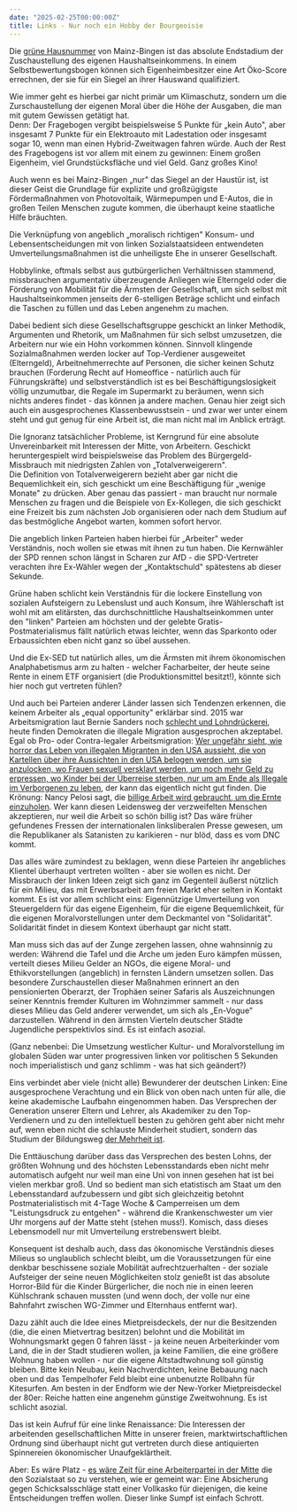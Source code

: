 ```yaml
---
date: "2025-02-25T00:00:00Z"
title: Links - Nur noch ein Hobby der Bourgeoisie
---
```




Die [grüne Hausnummer](https://www.mainz-bingen.de/default-wAssets/docs/Bauen-Energie-Umwelt/Umwelt-und-Energieberatungszentrum/Klimaschutz/Umweltbildung/Gruene-Hausnummer-PLUS/UEBZ_GrueneHausnummerPLUS_Bewerbungsbogen.pdf) von Mainz-Bingen ist das absolute Endstadium der Zuschaustellung des eigenen Haushaltseinkommens. In einem Selbstbewertungsbogen können sich Eigenheimbesitzer eine Art Öko-Score errechnen, der sie für ein Siegel an ihrer Hauswand qualifiziert.

Wie immer geht es hierbei gar nicht primär um Klimaschutz, sondern um die Zurschaustellung der eigenen Moral über die Höhe der Ausgaben, die man mit gutem Gewissen getätigt hat.\
Denn: Der Fragebogen vergibt beispielsweise 5 Punkte für „kein Auto", aber insgesamt 7 Punkte für ein Elektroauto mit Ladestation oder insgesamt sogar 10, wenn man einen Hybrid-Zweitwagen fahren würde. Auch der Rest des Fragebogens ist vor allem mit einem zu gewinnen: Einem großen Eigenheim, viel Grundstücksfläche und viel Geld. Ganz großes Kino!

Auch wenn es bei Mainz-Bingen „nur" das Siegel an der Haustür ist, ist dieser Geist die Grundlage für explizite und großzügigste Fördermaßnahmen von Photovoltaik, Wärmepumpen und E-Autos, die in großen Teilen Menschen zugute kommen, die überhaupt keine staatliche Hilfe bräuchten.

Die Verknüpfung von angeblich „moralisch richtigen" Konsum- und Lebensentscheidungen mit von linken Sozialstaatsideen entwendeten Umverteilungsmaßnahmen ist die unheiligste Ehe in unserer Gesellschaft.

Hobbylinke, oftmals selbst aus gutbürgerlichen Verhältnissen stammend, missbrauchen argumentativ überzeugende Anliegen wie Elterngeld oder die Förderung von Mobilität für die Ärmsten der Gesellschaft, um sich selbst mit Haushaltseinkommen jenseits der 6-stelligen Beträge schlicht und einfach die Taschen zu füllen und das Leben angenehm zu machen. 

Dabei bedient sich diese Gesellschaftsgruppe geschickt an linker Methodik, Argumenten und Rhetorik, um Maßnahmen für sich selbst umzusetzen, die Arbeitern nur wie ein Hohn vorkommen können.
Sinnvoll klingende Sozialmaßnahmen werden locker auf Top-Verdiener ausgeweitet (Elterngeld), Arbeitnehmerrechte auf Personen, die sicher keinen Schutz brauchen (Forderung Recht auf Homeoffice - natürlich auch für Führungskräfte) und selbstverständlich ist es bei Beschäftigungslosigkeit völlig unzumutbar, die Regale im Supermarkt zu beräumen, wenn sich nichts anderes findet - das können ja andere machen. Genau hier zeigt sich auch ein ausgesprochenes Klassenbewusstsein - und zwar wer unter einem steht und gut genug für eine Arbeit ist, die man nicht mal im Anblick erträgt.

Die Ignoranz tatsächlicher Probleme, ist Kerngrund für eine absolute Unvereinbarkeit mit Interessen der Mitte, von Arbeitern. Geschickt heruntergespielt wird beispielsweise das Problem des Bürgergeld-Missbrauch mit niedrigsten Zahlen von „Totalverweigerern".\
Die Definition von Totalverweigerern bezieht aber gar nicht die Bequemlichkeit ein, sich geschickt um eine Beschäftigung für „wenige Monate" zu drücken. Aber genau das passiert - man braucht nur normale Menschen zu fragen und die Beispiele von Ex-Kollegen, die sich geschickt eine Freizeit bis zum nächsten Job organisieren oder nach dem Studium auf das bestmögliche Angebot warten, kommen sofort hervor.

Die angeblich linken Parteien haben hierbei für „Arbeiter" weder Verständnis, noch wollen sie etwas mit ihnen zu tun haben. 
Die Kernwähler der SPD rennen schon längst in Scharen zur AfD - die SPD-Vertreter verachten ihre Ex-Wähler wegen der „Kontaktschuld" spätestens ab dieser Sekunde. 

Grüne haben schlicht kein Verständnis für die lockere Einstellung von sozialen Aufsteigern zu Lebenslust und auch Konsum, ihre Wählerschaft ist wohl mit am elitärsten, das durchschnittliche Haushaltseinkommen unter den "linken" Parteien am höchsten und der gelebte Gratis-Postmaterialismus fällt natürlich etwas leichter, wenn das Sparkonto oder Erbaussichten eben nicht ganz so übel aussehen. 

Und die Ex-SED tut natürlich alles, um die Ärmsten mit ihrem ökonomischen Analphabetismus arm zu halten - welcher Facharbeiter, der heute seine Rente in einem ETF organisiert (die Produktionsmittel besitzt!), könnte sich hier noch gut vertreten fühlen?

Und auch bei Parteien anderer Länder lassen sich Tendenzen erkennen, die keinem Arbeiter als „equal opportunity" erklärbar sind. 2015 war Arbeitsmigration laut Bernie Sanders noch [schlecht und Lohndrückerei](https://www.vox.com/2015/7/29/9048401/bernie-sanders-open-borders), heute finden Demokraten die illegale Migration ausgesprochen akzeptabel. Egal ob Pro- oder Contra-legaler Arbeitsmigration: [Wer ungefähr sieht, wie horror das Leben von illegalen Migranten in den USA aussieht, die von Kartellen über ihre Aussichten in den USA belogen werden, um sie anzulocken, wo Frauen sexuell versklavt werden, um noch mehr Geld zu erpressen, wo Kinder bei der Überreise sterben, nur um am Ende als Illegale im Verborgenen zu leben]( 
https://www.zdf.de/gesellschaft/markus-lanz/markus-lanz---amerika-ungeschminkt-vom-1-oktober-2024-100.html#:~:text=Auf%20einer%20Reise%20ins%20mexikanisch,ein%20neues%20Leben%20zu%20beginnen), der kann das eigentlich nicht gut finden.
Die Krönung: Nancy Pelosi sagt, die [billige Arbeit wird gebraucht, um die Ernte einzuholen](https://nypost.com/2022/09/30/nancy-pelosi-says-florida-needs-migrants-to-pick-crops/). Wer kann diesen Leidensweg der verzweifelten Menschen akzeptieren, nur weil die Arbeit so schön billig ist? Das wäre früher gefundenes Fressen der internationalen linksliberalen Presse gewesen, um die Republikaner als Satanisten zu karikieren - nur blöd, dass es vom DNC kommt. 

Das alles wäre zumindest zu beklagen, wenn diese Parteien ihr angebliches Klientel überhaupt vertreten wollten - aber sie wollen es nicht. Der Missbrauch der linken Ideen zeigt sich ganz im Gegenteil äußerst nützlich für ein Milieu, das mit Erwerbsarbeit am freien Markt eher selten in Kontakt kommt. Es ist vor allem schlicht eins: Eigennützige Umverteilung von Steuergeldern für das eigene Eigenheim, für die eigene Bequemlichkeit, für die eigenen Moralvorstellungen unter dem Deckmantel von "Solidarität". Solidarität findet in diesem Kontext überhaupt gar nicht statt.

Man muss sich das auf der Zunge zergehen lassen, ohne wahnsinnig zu werden: Während die Tafel und die Arche um jeden Euro kämpfen müssen, verteilt dieses Milieu Gelder an NGOs, die eigene Moral- und Ethikvorstellungen (angeblich) in fernsten Ländern umsetzen sollen. Das besondere Zurschaustellen dieser Maßnahmen erinnert an den pensionierten Oberarzt, der Trophäen seiner Safaris als Auszeichnungen seiner Kenntnis fremder Kulturen im Wohnzimmer sammelt - nur dass dieses Milieu das Geld anderer verwendet, um sich als „En-Vogue" darzustellen. Während in den ärmsten Vierteln deutscher Städte Jugendliche perspektivlos sind. Es ist einfach asozial.

(Ganz nebenbei: Die Umsetzung westlicher Kultur- und Moralvorstellung im globalen Süden war unter progressiven linken vor politischen 5 Sekunden noch imperialistisch und ganz schlimm - was hat sich geändert?)

Eins verbindet aber viele (nicht alle) Bewunderer der deutschen Linken: Eine ausgesprochene Verachtung und ein Blick von oben nach unten für alle, die keine akademische Laufbahn eingenommen haben. Das Versprechen der Generation unserer Eltern und Lehrer, als Akademiker zu den Top-Verdienern und zu den intellektuell besten zu gehören geht aber nicht mehr auf, wenn eben nicht die schlauste Minderheit studiert, sondern das Studium der Bildungsweg [der Mehrheit ist](https://www.destatis.de/DE/Presse/Pressemitteilungen/2023/06/PD23_N036_12.html).

Die Enttäuschung darüber dass das Versprechen des besten Lohns, der größten Wohnung und des höchsten Lebensstandards eben nicht mehr automatisch aufgeht nur weil man eine Uni von innen gesehen hat ist bei vielen merkbar groß. Und so bedient man sich etatistisch am Staat um den Lebensstandard aufzubessern und gibt sich gleichzeitig betohnt Postmaterialistisch mit 4-Tage Woche & Camperreisen um dem "Leistungsdruck zu entgehen" - während die Krankenschwester um vier Uhr morgens auf der Matte steht (stehen muss!). Komisch, dass dieses Lebensmodell nur mit Umverteilung erstrebenswert bleibt.

Konsequent ist deshalb auch, dass das ökonomische Verständnis dieses Milieus so unglaublich schlecht bleibt, um die Voraussetzungen für eine denkbar beschissene soziale Mobilität aufrechtzuerhalten - der soziale Aufsteiger der seine neuen Möglichkeiten stolz genießt ist das absolute Horror-Bild für die Kinder Bürgerlicher, die noch nie in einen leeren Kühlschrank schauen mussten (und wenn doch, der volle nur eine Bahnfahrt zwischen WG-Zimmer und Elternhaus entfernt war). 

Dazu zählt auch die Idee eines Mietpreisdeckels, der nur die Besitzenden (die, die einen Mietvertrag besitzen) belohnt und die Mobilität im Wohnungsmarkt gegen 0 fahren lässt - ja keine neuen Arbeiterkinder vom Land, die in der Stadt studieren wollen, ja keine Familien, die eine größere Wohnung haben wollen - nur die eigene Altstadtwohnung soll günstig bleiben. Bitte kein Neubau, kein Nachverdichten, keine Bebauung nach oben und das Tempelhofer Feld bleibt eine unbenutzte Rollbahn für Kitesurfen. Am besten in der Endform wie der New-Yorker Mietpreisdeckel der 80er: Reiche hatten eine angenehm günstige Zweitwohnung. Es ist schlicht asozial.

Das ist kein Aufruf für eine linke Renaissance: Die Interessen der arbeitenden gesellschaftlichen Mitte in unserer freien, marktwirtschaftlichen Ordnung sind überhaupt nicht gut vertreten durch diese antiquierten Spinnereien ökonomischer Unaufgeklärtheit.

Aber: Es wäre Platz - [es wäre Zeit für eine Arbeiterpartei in der Mitte](https://www.tagesschau.de/wahl/archiv/2025-02-23-BT-DE/charts/umfrage-afd/chart_1851569.shtml) die den Sozialstaat so zu verstehen, wie er gemeint war: Eine Absicherung gegen Schicksalsschläge statt einer Vollkasko für diejenigen, die keine Entscheidungen treffen wollen. Dieser linke Sumpf ist einfach Schrott.
